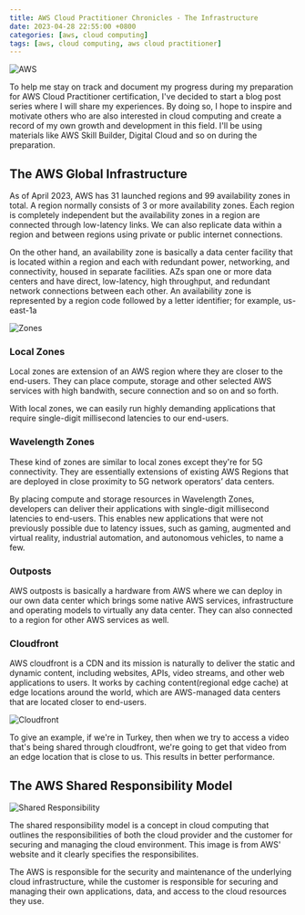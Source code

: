 ```yaml
---
title: AWS Cloud Practitioner Chronicles - The Infrastructure
date: 2023-04-28 22:55:00 +0800
categories: [aws, cloud computing]
tags: [aws, cloud computing, aws cloud practitioner]
---
```


![AWS](https://allcode.com/wp-content/uploads/2021/02/Group-169-3.png "AWS")

To help me stay on track and document my progress during my preparation for AWS Cloud Practitioner certification, I've decided to start a blog post series where I will share my experiences. By doing so, I hope to inspire and motivate others who are also interested in cloud computing and create a record of my own growth and development in this field. I'll be using materials like AWS Skill Builder, Digital Cloud and so on during the preparation.


## The AWS Global Infrastructure

As of April 2023, AWS has 31 launched regions and 99 availability zones in total. A region normally consists of 3 or more availability zones. Each region is completely independent but the availability zones in a region are connected through low-latency links. We can also replicate data within a region and between regions using private or public internet connections.

On the other hand, an availability zone is basically a data center facility that is located within a region and each with redundant power, networking, and connectivity, housed in separate facilities. AZs span one or more data centers and have direct, low-latency, high throughput, and redundant network connections between each other.
An availability zone is represented by a region code followed by a letter identifier; for example, us-east-1a

![Zones](https://d2908q01vomqb2.cloudfront.net/9e6a55b6b4563e652a23be9d623ca5055c356940/2022/03/23/infografi%CC%81a-aws-local-zones-english-map-1080.png "Zones")

### Local Zones

Local zones are extension of an AWS region where they are closer to the end-users. They can place compute, storage and other selected AWS services with high bandwith, secure connection and so on and so forth.

With local zones, we can easily run highly demanding applications that require single-digit millisecond latencies to our end-users.

### Wavelength Zones

These kind of zones are similar to local zones except they're for 5G connectivity. They are essentially extensions of existing AWS Regions that are deployed in close proximity to 5G network operators’ data centers.

By placing compute and storage resources in Wavelength Zones, developers can deliver their applications with single-digit millisecond latencies to end-users. This enables new applications that were not previously possible due to latency issues, such as gaming, augmented and virtual reality, industrial automation, and autonomous vehicles, to name a few.


### Outposts

AWS outposts is basically a hardware from AWS where we can deploy in our own data center which brings some native AWS services, infrastructure and operating models to virtually any data center. They can also connected to a region for other AWS services as well. 


### Cloudfront

AWS cloudfront is a CDN and its mission is naturally to deliver the static and dynamic content, including websites, APIs, video streams, and other web applications to users. It works by caching content(regional edge cache) at edge locations around the world, which are AWS-managed data centers that are located closer to end-users. 


![Cloudfront](https://digitalcloud.training/wp-content/uploads/2022/02/aws-cloudfront-edge-cache.png "Cloudfront")

To give an example, if we're in Turkey, then when we try to access a video that's being shared through cloudfront, we're going to get that video from an edge location that is close to us. This results in better performance.

## The AWS Shared Responsibility Model
![Shared Responsibility](https://d1.awsstatic.com/security-center/Shared_Responsibility_Model_V2.59d1eccec334b366627e9295b304202faf7b899b.jpg "Shared Responsibility")

The shared responsibility model is a concept in cloud computing that outlines the responsibilities of both the cloud provider and the customer for securing and managing the cloud environment. This image is from AWS' website and it clearly specifies the responsibilites.

The AWS is responsible for the security and maintenance of the underlying cloud infrastructure, while the customer is responsible for securing and managing their own applications, data, and access to the cloud resources they use.










